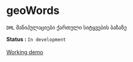 # geoWords
 <code>DML</code> მანიპულაციები ქართული სიტყვების ბაზაზე

<b> Status : </b> <code>In development</code>
<br><br>
<a href="http://geowords.hostingsiteforfree.com/#/" target='_blank'> Working demo </a>
